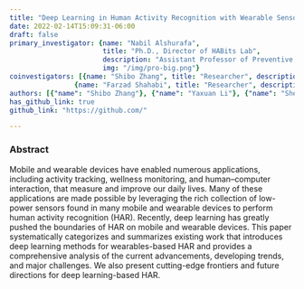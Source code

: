 ```yaml
---
title: "Deep Learning in Human Activity Recognition with Wearable Sensors: A Review on Advances"
date: 2022-02-14T15:09:31-06:00
draft: false
primary_investigator: {name: "Nabil Alshurafa",
                       title: "Ph.D., Director of HABits Lab",
                       description: "Assistant Professor of Preventive Medicine and of Computer Science at Northwestern University and heading The HAbits Lab.",
                       img: "/img/pro-big.png"}
coinvestigators: [{name: "Shibo Zhang", title: "Researcher", description: "description description description", img: "/img/im-8.png"},
                {name: "Farzad Shahabi", title: "Researcher", description: "desction description description", img: "/img/im-2.png"}]
authors: [{"name": "Shibo Zhang"}, {"name": "Yaxuan Li"}, {"name": "Shen Zhang"}, {"name": "Farzad Shahabi"}, {"name": "Stephen Xia"}, {"name": "Yu Deng"}, {"name": "Nabil Alshurafa"}]
has_github_link: true
github_link: "https://github.com/"

---
```


### Abstract

Mobile and wearable devices have enabled numerous applications, including activity tracking, wellness monitoring, and human–computer interaction, that measure and improve our daily lives. Many of these applications are made possible by leveraging the rich collection of low-power sensors found in many mobile and wearable devices to perform human activity recognition (HAR). Recently, deep learning has greatly pushed the boundaries of HAR on mobile and wearable devices. This paper systematically categorizes and summarizes existing work that introduces deep learning methods for wearables-based HAR and provides a comprehensive analysis of the current advancements, developing trends, and major challenges. We also present cutting-edge frontiers and future directions for deep learning-based HAR.

